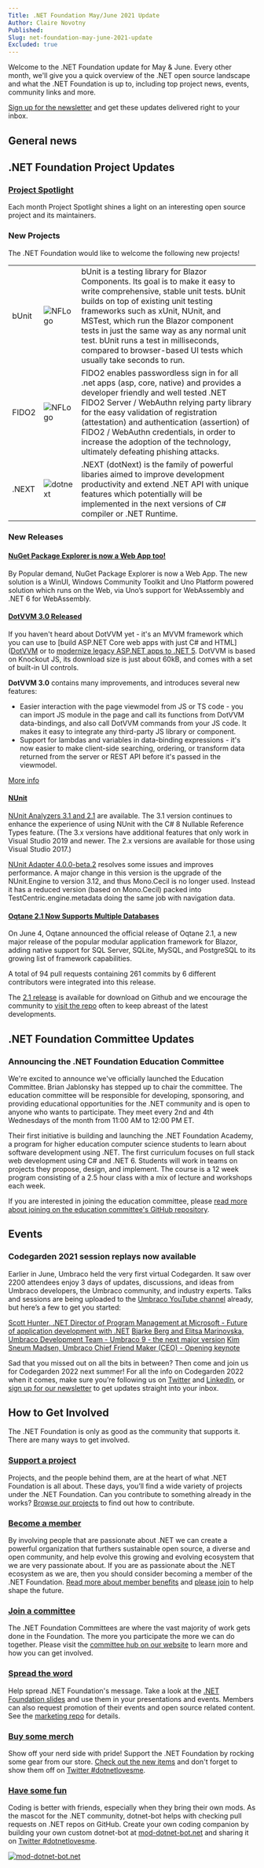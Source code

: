 ```yaml
---
Title: .NET Foundation May/June 2021 Update
Author: Claire Novotny
Published:
Slug: net-foundation-may-june-2021-update
Excluded: true
---
```

Welcome to the .NET Foundation update for May & June. Every other month, we'll give you a quick overview of the .NET open source landscape and what the .NET Foundation is up to, including top project news, events, community links and more.

[Sign up for the newsletter](http://eepurl.com/dhL_qb) and get these updates delivered right to your inbox.

## General news


## .NET Foundation Project Updates

### [Project Spotlight](https://dotnetfoundation.org/projects/spotlight)

Each month Project Spotlight shines a light on an interesting open source project and its maintainers. 


### New Projects
The .NET Foundation would like to welcome the following new projects!

| | | |
|-|-|-|
| bUnit | ![NFLogo](https://user-images.githubusercontent.com/1334951/113320871-de42d080-92c7-11eb-895f-0d5028cc414c.png) | bUnit is a testing library for Blazor Components. Its goal is to make it easy to write comprehensive, stable unit tests.  bUnit builds on top of existing unit testing frameworks such as xUnit, NUnit, and MSTest, which run the Blazor component tests in just the same way as any normal unit test. bUnit runs a test in milliseconds, compared to browser-based UI tests which usually take seconds to run.|
| FIDO2 | ![NFLogo](https://user-images.githubusercontent.com/1334951/113320871-de42d080-92c7-11eb-895f-0d5028cc414c.png) | FIDO2 enables passwordless sign in for all .net apps (asp, core, native) and provides a developer friendly and well tested .NET FIDO2 Server / WebAuthn relying party library for the easy validation of registration (attestation) and authentication (assertion) of FIDO2 / WebAuthn credentials, in order to increase the adoption of the technology, ultimately defeating phishing attacks.|
| .NEXT | ![dotnext](https://user-images.githubusercontent.com/1334951/121600883-03f00280-c9fa-11eb-8e7a-e6a1e9dc24b1.png) | .NEXT (dotNext) is the family of powerful libaries aimed to improve development productivity and extend .NET API with unique features which potentially will be implemented in the next versions of C# compiler or .NET Runtime.|
  

### New Releases

#### [NuGet Package Explorer is now a Web App too!](https://platform.uno/blog/nuget-package-explorer-is-now-a-web-app-powered-by-uno-platform/)

By Popular demand, NuGet Package Explorer is now a Web App. The new solution is a WinUI, Windows Community Toolkit and Uno Platform powered solution which runs on the Web, via Uno’s support for WebAssembly and .NET 6 for WebAssembly.


#### [DotVVM 3.0 Released](https://www.dotvvm.com/blog/83/Released-DotVVM-3-0)

If you haven't heard about DotVVM yet - it's an MVVM framework which you can use to [build ASP.NET Core web apps with just C# and HTML]([DotVVM](https://www.dotvvm.com/build) or to [modernize legacy ASP.NET apps to .NET 5](https://www.dotvvm.com/modernize). DotVVM is based on Knockout JS, its download size is just about 60kB, and comes with a set of built-in UI controls.

**DotVVM 3.0** contains many improvements, and introduces several new features:

* Easier interaction with the page viewmodel from JS or TS code - you can import JS module in the page and call its functions from DotVVM data-bindings, and also call DotVVM commands from your JS code. It makes it easy to integrate any third-party JS library or component.
* Support for lambdas and variables in data-binding expressions - it's now easier to make client-side searching, ordering, or transform data returned from the server or REST API before it's passed in the viewmodel.

[More info](https://www.dotvvm.com/blog/83/Released-DotVVM-3-0)

#### [NUnit](https://nunit.org)

[NUnit Analyzers 3.1 and 2.1](https://github.com/nunit/nunit.analyzers/releases/tag/3.1.0) are available. The 3.1 version continues to enhance the experience of using NUnit with the C# 8 Nullable Reference Types feature. (The 3.x versions have additional features that only work in Visual Studio 2019 and newer. The 2.x versions are available for those using Visual Studio 2017.)

[NUnit Adapter 4.0.0-beta.2](https://docs.nunit.org/articles/vs-test-adapter/Adapter-Release-Notes.html#nunit3-test-adapter-for-visual-studio---version-400-beta2---april-6-2021) resolves some issues and improves performance. A major change in this version is the upgrade of the NUnit.Engine to version 3.12, and thus Mono.Cecil is no longer used. Instead it has a reduced version (based on Mono.Cecil) packed into TestCentric.engine.metadata doing the same job with navigation data.

#### [Oqtane 2.1 Now Supports Multiple Databases](https://www.oqtane.org/Resources/Blog/PostId/548/oqtane-21-now-supports-multiple-databases)

On June 4, Oqtane announced the official release of Oqtane 2.1, a new major release of the popular modular application framework for Blazor, adding native support for SQL Server, SQLite, MySQL, and PostgreSQL to its growing list of framework capabilities.

A total of 94 pull requests containing 261 commits by 6 different contributors were integrated into this release.

The [2.1 release](https://github.com/oqtane/oqtane.framework/releases/tag/v2.1.0) is available for download on Github and we encourage the community to [visit the repo](https://github.com/oqtane/oqtane.framework) often to keep abreast of the latest developments.

## .NET Foundation Committee Updates

### Announcing the .NET Foundation Education Committee
We're excited to announce we've officially launched the Education Committee. Brian Jablonsky has stepped up to chair the committee. The education committee will be responsible for developing, sponsoring, and providing educational opportunities for the .NET community and is open to anyone who wants to participate. They meet every 2nd and 4th Wednesdays of the month from 11:00 AM to 12:00 PM ET.

Their first initiative is building and launching the .NET Foundation Academy, a program for higher education computer science students to learn about software development using .NET. The first curriculum focuses on full stack web development using C# and .NET 6. Students will work in teams on projects they propose, design, and implement. The course is a 12 week program consisting of a 2.5 hour class with a mix of lecture and workshops each week. 

If you are interested in joining the education committee, please [read more about joining on the education committee's GitHub repository](https://github.com/dotnet-foundation/wg-education).

## Events

### Codegarden 2021 session replays now available

Earlier in June, Umbraco held the very first virtual Codegarden. It saw over 2200 attendees enjoy 3 days of updates, discussions, and ideas from Umbraco developers, the Umbraco community, and industry experts. Talks and sessions are being uploaded to the [Umbraco YouTube channel](https://www.youtube.com/umbracohq) already, but here’s a few to get you started: 

[Scott Hunter, .NET Director of Program Management at Microsoft - Future of application development with .NET](https://www.youtube.com/watch?v=Btvm-x5BRYg&list=PLG_nqaT-rbpx6wIDr5ufUlbHkg6qB3sxH&index=20)
[Bjarke Berg and Elitsa Marinovska, Umbraco Development Team - Umbraco 9 - the next major version](https://www.youtube.com/watch?v=a-NFlIKO1TQ&list=PLG_nqaT-rbpx6wIDr5ufUlbHkg6qB3sxH&index=19)
[Kim Sneum Madsen, Umbraco Chief Friend Maker (CEO) -   Opening keynote](https://www.youtube.com/watch?v=D_nLL-O2YIM&list=PLG_nqaT-rbpx6wIDr5ufUlbHkg6qB3sxH)

Sad that you missed out on all the bits in between? Then come and join us for Codegarden 2022 next summer! For all the info on Codegarden 2022 when it comes, make sure you’re following us on [Twitter](https://twitter.com/umbraco?lang=da) and [LinkedIn](https://www.linkedin.com/company/umbraco), or [sign up for our newsletter](https://umbraco.activehosted.com/f/2) to get updates straight into your inbox.

## How to Get Involved
The .NET Foundation is only as good as the community that supports it. There are many ways to get involved. 

### [Support a project](https://dotnetfoundation.org/projects)
Projects, and the people behind them, are at the heart of what .NET Foundation is all about. These days, you’ll find a wide variety of projects under the .NET Foundation. Can you contribute to something already in the works? [Browse our projects](https://dotnetfoundation.org/projects) to find out how to contribute. 

### [Become a member](https://dotnetfoundation.org/member) 
By involving people that are passionate about .NET we can create a powerful organization that furthers sustainable open source, a diverse and open community, and help evolve this growing and evolving ecosystem that we are very passionate about. If you are as passionate about the .NET ecosystem as we are, then you should consider becoming a member of the .NET Foundation. [Read more about member benefits](https://dotnetfoundation.org/member) and [please join](https://dotnetfoundation.org/member/become-a-member) to help shape the future.

### [Join a committee](https://dotnetfoundation.org/community/committees)
The .NET Foundation Committees are where the vast majority of work gets done in the Foundation. The more you participate the more we can do together. Please visit the [committee hub on our website](https://dotnetfoundation.org/community/committees) to learn more and how you can get involved. 

### [Spread the word](https://github.com/dotnet-foundation/wg-marketing)
Help spread .NET Foundation's message. Take a look at the [.NET Foundation slides](https://dotnetfoundation.sharepoint.com/:p:/s/Marketing/EbxGONyybLRMoe6MgPNUEi4BdDuEWNLmdfV_s8INO9nWTw?e=mImEov) and use them in your presentations and events. Members can also request promotion of their events and open source related content. See the [marketing repo](https://github.com/dotnet-foundation/wg-marketing) for details. 

### [Buy some merch](https://store.dotnetfoundation.org/)
Show off your nerd side with pride! Support the .NET Foundation by rocking some gear from our store. [Check out the new items](https://store.dotnetfoundation.org/dotnetfoundation/accessories) and don't forget to show them off on [Twitter #dotnetlovesme](https://twitter.com/search?q=%23dotnetlovesme). 

### [Have some fun](https://mod-dotnet-bot.net)
Coding is better with friends, especially when they bring their own mods. As the mascot for the .NET community, dotnet-bot helps with checking pull requests on .NET repos on GitHub. Create your own coding companion by building your own custom dotnet-bot at [mod-dotnet-bot.net](https://mod-dotnet-bot.net) and sharing it on [Twitter #dotnetlovesme](https://twitter.com/search?q=%23dotnetlovesme). 

[![mod-dotnet-bot.net](https://user-images.githubusercontent.com/5115571/100276672-c670cf80-2f16-11eb-8a9f-2b8a90775a06.png)](https://mod-dotnet-bot.net)
